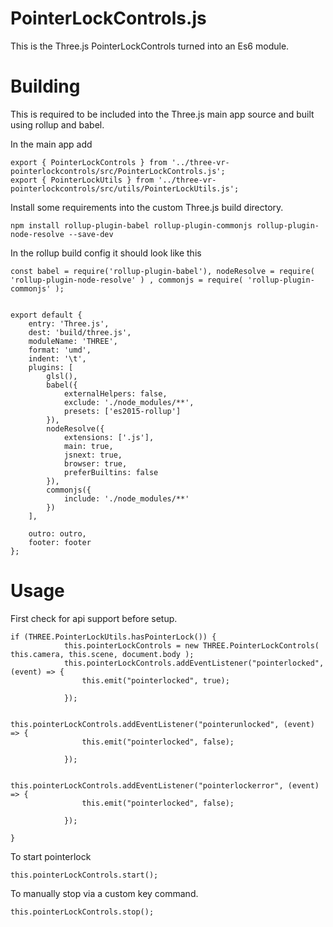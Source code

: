 PointerLockControls.js
======================
This is the Three.js PointerLockControls turned into an Es6 module.

Building
========

This is required to be included into the Three.js main app source and built using rollup and babel.

In the main app add

```
export { PointerLockControls } from '../three-vr-pointerlockcontrols/src/PointerLockControls.js';
export { PointerLockUtils } from '../three-vr-pointerlockcontrols/src/utils/PointerLockUtils.js';
```

Install some requirements into the custom Three.js build directory.

```
npm install rollup-plugin-babel rollup-plugin-commonjs rollup-plugin-node-resolve --save-dev
```


In the rollup build config it should look like this

```
const babel = require('rollup-plugin-babel'), nodeResolve = require( 'rollup-plugin-node-resolve' ) , commonjs = require( 'rollup-plugin-commonjs' );


export default {
	entry: 'Three.js',
	dest: 'build/three.js',
	moduleName: 'THREE',
	format: 'umd',
	indent: '\t',
	plugins: [
		glsl(),
		babel({
			externalHelpers: false,
			exclude: './node_modules/**',
			presets: ['es2015-rollup']
		}),
		nodeResolve({
			extensions: ['.js'],
			main: true,
			jsnext: true,
			browser: true,
			preferBuiltins: false
		}),
		commonjs({
			include: './node_modules/**'
		})
	],

	outro: outro,
	footer: footer
};

```

Usage
=====

First check for api support before setup.

```
if (THREE.PointerLockUtils.hasPointerLock()) {
			this.pointerLockControls = new THREE.PointerLockControls( this.camera, this.scene, document.body );
            this.pointerLockControls.addEventListener("pointerlocked", (event) => {
                this.emit("pointerlocked", true);

            });

            this.pointerLockControls.addEventListener("pointerunlocked", (event) => {
                this.emit("pointerlocked", false);

            });

            this.pointerLockControls.addEventListener("pointerlockerror", (event) => {
                this.emit("pointerlocked", false);

            });

}
```

To start pointerlock

```
this.pointerLockControls.start();
```

To manually stop via a custom key command.

```
this.pointerLockControls.stop();
```
